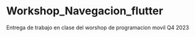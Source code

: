 # Workshop_Navegacion_flutter
Entrega de trabajo en clase del worshop de programacion movil Q4 2023

